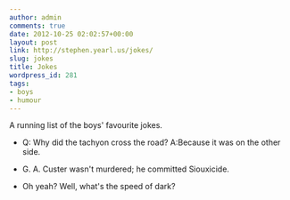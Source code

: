 ```yaml
---
author: admin
comments: true
date: 2012-10-25 02:02:57+00:00
layout: post
link: http://stephen.yearl.us/jokes/
slug: jokes
title: Jokes
wordpress_id: 281
tags:
- boys
- humour
---
```


A running list of the boys' favourite jokes.



	
  * Q: Why did the tachyon cross the road? A:Because it was on the other side.

	
  * G. A. Custer wasn't murdered; he committed Siouxicide.

	
  * Oh yeah? Well, what's the speed of dark?


